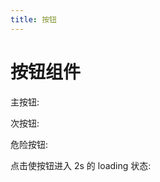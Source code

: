 ```yaml
---
title: 按钮
---
```


# 按钮组件

主按钮:
<ClientOnly>
<button-primary-demos></button-primary-demos>
</ClientOnly>

次按钮:
<ClientOnly>
<button-normal-1-demos></button-normal-1-demos>
<button-normal-2-demos></button-normal-2-demos>
</ClientOnly>

危险按钮:
<ClientOnly>
<button-danger-demos></button-danger-demos>
</ClientOnly>

点击使按钮进入 2s 的 loading 状态:
<ClientOnly>
<button-loading-demos></button-loading-demos>
</ClientOnly>

